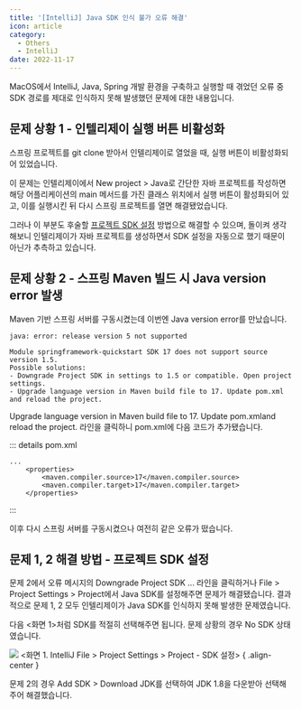```yaml
---
title: '[IntelliJ] Java SDK 인식 불가 오류 해결'
icon: article
category:
  - Others
  - IntelliJ
date: 2022-11-17
---
```


MacOS에서 IntelliJ, Java, Spring 개발 환경을 구축하고 실행할 때 겪었던 오류 중 SDK 경로를 제대로 인식하지 못해 발생했던 문제에 대한 내용입니다.

## 문제 상황 1 - 인텔리제이 실행 버튼 비활성화
스프링 프로젝트를 git clone 받아서 인텔리제이로 열었을 때, 실행 버튼이 비활성화되어 있었습니다.

이 문제는 인텔리제이에서 New project > Java로 간단한 자바 프로젝트를 작성하면 해당 어플리케이션의 main 메서드를 가진 클래스 위치에서 실행 버튼이 활성화되어 있고, 이를 실행시킨 뒤 다시 스프링 프로젝트를 열면 해결됐었습니다.

그러나 이 부분도 후술할 [프로젝트 SDK 설정](#-문제-1-2-해결-방법---프로젝트-SDK-설정) 방법으로 해결할 수 있으며, 돌이켜 생각해보니 인텔리제이가 자바 프로젝트를 생성하면서 SDK 설정을 자동으로 했기 때문이 아닌가 추측하고 있습니다.

## 문제 상황 2 - 스프링 Maven 빌드 시 Java version error 발생
Maven 기반 스프링 서버를 구동시켰는데 이번엔 Java version error를 만났습니다.

```:no-line-numbers
java: error: release version 5 not supported
 
Module springframework-quickstart SDK 17 does not support source version 1.5.
Possible solutions:
- Downgrade Project SDK in settings to 1.5 or compatible. Open project settings.
- Upgrade language version in Maven build file to 17. Update pom.xml and reload the project.
```

Upgrade language version in Maven build file to 17. Update pom.xmland reload the project. 라인을 클릭하니 pom.xml에 다음 코드가 추가됐습니다.

::: details pom.xml
```xml:no-line-numbers
...
    <properties>
        <maven.compiler.source>17</maven.compiler.source>
        <maven.compiler.target>17</maven.compiler.target>
    </properties>
```
:::

이후 다시 스프링 서버를 구동시켰으나 여전히 같은 오류가 떴습니다.

## 문제 1, 2 해결 방법 - 프로젝트 SDK 설정
문제 2에서 오류 메시지의 Downgrade Project SDK ... 라인을 클릭하거나 File > Project Settings > Project에서 Java SDK를 설정해주면 문제가 해결됐습니다. 결과적으로 문제 1, 2 모두 인텔리제이가 Java SDK를 인식하지 못해 발생한 문제였습니다.

다음 &lt;화면 1&gt;처럼 SDK를 적절히 선택해주면 됩니다. 문제 상황의 경우 No SDK 상태였습니다.

![](https://drive.google.com/uc?export=view&id=1lBW-dGAD4j8Fhu86s-0DLkEaZVNebfcy)
&lt;화면 1. IntelliJ File > Project Settings > Project - SDK 설정&gt;
{ .align-center }

문제 2의 경우 Add SDK > Download JDK를 선택하여 JDK 1.8을 다운받아 선택해주어 해결했습니다.

<script setup lang="ts">
import DetailsOpen from "@DetailsOpen";
</script>

<DetailsOpen/>
